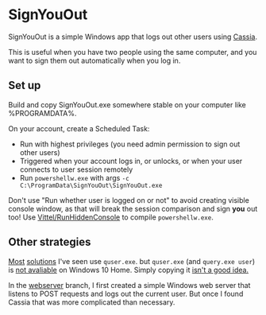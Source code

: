 # SignYouOut

SignYouOut is a simple Windows app that logs out other users using [Cassia](https://github.com/danports/cassia).

This is useful when you have two people using the same computer, and you want to sign them out automatically when you log in.

## Set up
Build and copy SignYouOut.exe somewhere stable on your computer like %PROGRAMDATA%.

On your account, create a Scheduled Task:

- Run with highest privileges (you need admin permission to sign out other users)
- Triggered when your account logs in, or unlocks, or when your user connects to user session remotely
- Run `powershellw.exe` with args `-c C:\ProgramData\SignYouOut\SignYouOut.exe`

Don't use "Run whether user is logged on or not" to avoid creating visible console window, as that will break the session comparison and sign **you** out too!
Use [Vittel/RunHiddenConsole](https://github.com/Vittel/RunHiddenConsole) to compile `powershellw.exe`.

## Other strategies

[Most](https://gallery.technet.microsoft.com/scriptcenter/Get-UserSessions-Parse-b4c97837)
[solutions](https://stackoverflow.com/a/18193461/771768)
I've seen use `quser.exe`. but `quser.exe` (and `query.exe user`) is
[not avaliable](https://docs.microsoft.com/en-us/windows-server/administration/windows-commands/query-user) on Windows 10 Home.
Simply copying it [isn't a good idea.](https://superuser.com/a/509009/282374)

In the [webserver](../../tree/webserver) branch, I first created a simple Windows web server that listens to POST requests and logs out the current user.
But once I found Cassia that was more complicated than necessary.

